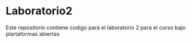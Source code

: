 # Laboratorio2
Este repositorio contiene codigo para el laboratorio 2 para el curso bajo plartaformas abiertas
